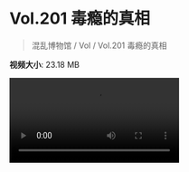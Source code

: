 # Vol.201 毒瘾的真相

> 混乱博物馆 / Vol / Vol.201 毒瘾的真相

**视频大小**: 23.18 MB

<div class="video"><video src="https://file.hsyhx.top/archive/201.mp4" controls preload>🤔 您的浏览器不支持 video 标签</video></div>